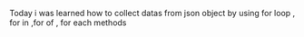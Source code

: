 Today i was learned how to collect datas from json object  by using for loop , for in ,for of , for each methods 
